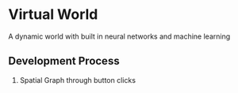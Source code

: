 # Virtual World
A dynamic world with built in neural networks and machine learning

## Development Process
1. Spatial Graph through button clicks